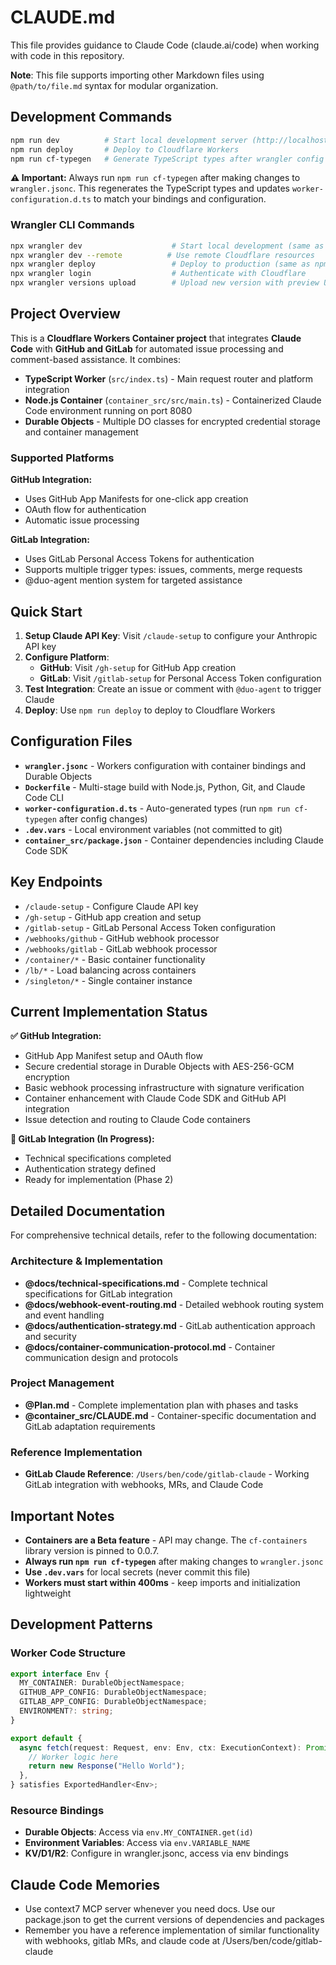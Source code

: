 # CLAUDE.md

This file provides guidance to Claude Code (claude.ai/code) when working with code in this repository.

**Note**: This file supports importing other Markdown files using `@path/to/file.md` syntax for modular organization.

## Development Commands

```bash
npm run dev          # Start local development server (http://localhost:8787)
npm run deploy       # Deploy to Cloudflare Workers
npm run cf-typegen   # Generate TypeScript types after wrangler config changes
```

**⚠️ Important:** Always run `npm run cf-typegen` after making changes to `wrangler.jsonc`. This regenerates the TypeScript types and updates `worker-configuration.d.ts` to match your bindings and configuration.

### Wrangler CLI Commands

```bash
npx wrangler dev                    # Start local development (same as npm run dev)
npx wrangler dev --remote          # Use remote Cloudflare resources
npx wrangler deploy                 # Deploy to production (same as npm run deploy)
npx wrangler login                  # Authenticate with Cloudflare
npx wrangler versions upload        # Upload new version with preview URL
```

## Project Overview

This is a **Cloudflare Workers Container project** that integrates **Claude Code** with **GitHub and GitLab** for automated issue processing and comment-based assistance. It combines:
- **TypeScript Worker** (`src/index.ts`) - Main request router and platform integration
- **Node.js Container** (`container_src/src/main.ts`) - Containerized Claude Code environment running on port 8080
- **Durable Objects** - Multiple DO classes for encrypted credential storage and container management

### Supported Platforms

**GitHub Integration:**
- Uses GitHub App Manifests for one-click app creation
- OAuth flow for authentication
- Automatic issue processing

**GitLab Integration:**
- Uses GitLab Personal Access Tokens for authentication
- Supports multiple trigger types: issues, comments, merge requests
- @duo-agent mention system for targeted assistance

## Quick Start

1. **Setup Claude API Key**: Visit `/claude-setup` to configure your Anthropic API key
2. **Configure Platform**:
   - **GitHub**: Visit `/gh-setup` for GitHub App creation
   - **GitLab**: Visit `/gitlab-setup` for Personal Access Token configuration
3. **Test Integration**: Create an issue or comment with `@duo-agent` to trigger Claude
4. **Deploy**: Use `npm run deploy` to deploy to Cloudflare Workers

## Configuration Files

- **`wrangler.jsonc`** - Workers configuration with container bindings and Durable Objects
- **`Dockerfile`** - Multi-stage build with Node.js, Python, Git, and Claude Code CLI
- **`worker-configuration.d.ts`** - Auto-generated types (run `npm run cf-typegen` after config changes)
- **`.dev.vars`** - Local environment variables (not committed to git)
- **`container_src/package.json`** - Container dependencies including Claude Code SDK

## Key Endpoints

- `/claude-setup` - Configure Claude API key
- `/gh-setup` - GitHub app creation and setup
- `/gitlab-setup` - GitLab Personal Access Token configuration
- `/webhooks/github` - GitHub webhook processor
- `/webhooks/gitlab` - GitLab webhook processor
- `/container/*` - Basic container functionality
- `/lb/*` - Load balancing across containers
- `/singleton/*` - Single container instance

## Current Implementation Status

**✅ GitHub Integration:**
- GitHub App Manifest setup and OAuth flow
- Secure credential storage in Durable Objects with AES-256-GCM encryption
- Basic webhook processing infrastructure with signature verification
- Container enhancement with Claude Code SDK and GitHub API integration
- Issue detection and routing to Claude Code containers

**🔧 GitLab Integration (In Progress):**
- Technical specifications completed
- Authentication strategy defined
- Ready for implementation (Phase 2)

## Detailed Documentation

For comprehensive technical details, refer to the following documentation:

### Architecture & Implementation
- **@docs/technical-specifications.md** - Complete technical specifications for GitLab integration
- **@docs/webhook-event-routing.md** - Detailed webhook routing system and event handling
- **@docs/authentication-strategy.md** - GitLab authentication approach and security
- **@docs/container-communication-protocol.md** - Container communication design and protocols

### Project Management
- **@Plan.md** - Complete implementation plan with phases and tasks
- **@container_src/CLAUDE.md** - Container-specific documentation and GitLab adaptation requirements

### Reference Implementation
- **GitLab Claude Reference**: `/Users/ben/code/gitlab-claude` - Working GitLab integration with webhooks, MRs, and Claude Code

## Important Notes

- **Containers are a Beta feature** - API may change. The `cf-containers` library version is pinned to 0.0.7.
- **Always run `npm run cf-typegen`** after making changes to `wrangler.jsonc`
- **Use `.dev.vars`** for local secrets (never commit this file)
- **Workers must start within 400ms** - keep imports and initialization lightweight

## Development Patterns

### Worker Code Structure
```typescript
export interface Env {
  MY_CONTAINER: DurableObjectNamespace;
  GITHUB_APP_CONFIG: DurableObjectNamespace;
  GITLAB_APP_CONFIG: DurableObjectNamespace;
  ENVIRONMENT?: string;
}

export default {
  async fetch(request: Request, env: Env, ctx: ExecutionContext): Promise<Response> {
    // Worker logic here
    return new Response("Hello World");
  },
} satisfies ExportedHandler<Env>;
```

### Resource Bindings
- **Durable Objects**: Access via `env.MY_CONTAINER.get(id)`
- **Environment Variables**: Access via `env.VARIABLE_NAME`
- **KV/D1/R2**: Configure in wrangler.jsonc, access via env bindings

## Claude Code Memories

- Use context7 MCP server whenever you need docs. Use our package.json to get the current versions of dependencies and packages
- Remember you have a reference implementation of similar functionality with webhooks, gitlab MRs, and claude code at /Users/ben/code/gitlab-claude